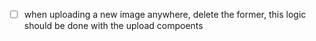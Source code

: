 - [ ] when uploading a new image anywhere, delete the former, this logic should be done with the upload compoents

